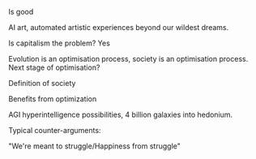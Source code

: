 Is good

AI art, automated artistic experiences beyond our wildest dreams. 

Is capitalism the problem? Yes

Evolution is an optimisation process, society is an optimisation process. Next stage of optimisation? 

Definition of society

Benefits from optimization

AGI hyperintelligence possibilities, 4 billion galaxies into hedonium. 

Typical counter-arguments:

"We're meant to struggle/Happiness from struggle"



